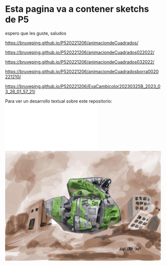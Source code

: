 # Esta pagina va a contener sketchs de P5
espero que les guste, saludos

https://bruveping.github.io/P520221206/animaciondeCuadrados/

https://bruveping.github.io/P520221206/animaciondeCuadrados022022/

https://bruveping.github.io/P520221206/animaciondeCuadrados032022/

https://bruveping.github.io/P520221206/animaciondeCuadradosborra0020221210/

https://bruveping.github.io/P520221206/EvaCambicolor20230325B_2023_03_26_01_57_21/

Para ver un desarrollo textual sobre este repositorio:
![a notas](notas.md)
![imagen de nave](https://github.com/bruveping/P520221206/blob/main/navesEspacial005.jpg)
